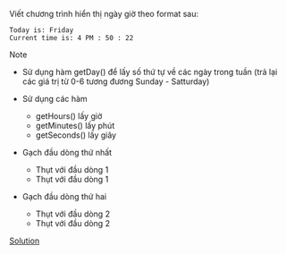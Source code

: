 Viết chương trình hiển thị ngày giờ theo format sau:
```
Today is: Friday
Current time is: 4 PM : 50 : 22
```

Note
- Sử dụng hàm getDay() để lấy số thứ tự về các ngày trong tuần (trả lại các giá trị từ 0-6 tương đương Sunday - Satturday)
- Sử dụng các hàm
  <ul>
  <li>getHours() lấy giờ</li>
  <li>getMinutes() lấy phút</li>
  <li>getSeconds() lấy giây</li>
  </ul>  

- Gạch đầu dòng thứ nhất
  <ul>
  <li>Thụt với đầu dòng 1</li>
  <li>Thụt với đầu dòng 1</li>
  </ul>
- Gạch đầu dòng thứ hai
  <ul>
  <li>Thụt với đầu dòng 2</li>
  <li>Thụt với đầu dòng 2</li>
  </ul>


[Solution](https://github.com/huytm/Javascript/blob/master/solution1.html)
